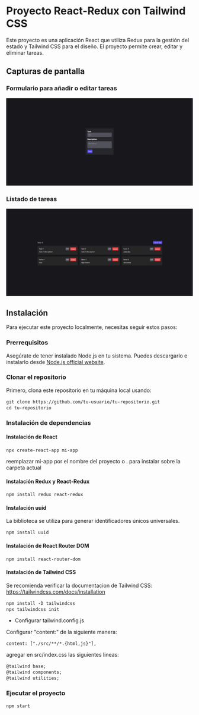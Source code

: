 # Proyecto React-Redux con Tailwind CSS

Este proyecto es una aplicación React que utiliza Redux para la gestión del estado y Tailwind CSS para el diseño. El proyecto permite crear, editar y eliminar tareas.

## Capturas de pantalla

### Formulario para añadir o editar tareas
![Formulario de tareas](/assets/task-form.jpg)

### Listado de tareas
![Listado de tareas](/assets/task-list.jpg)

## Instalación

Para ejecutar este proyecto localmente, necesitas seguir estos pasos:

### Prerrequisitos

Asegúrate de tener instalado Node.js en tu sistema. Puedes descargarlo e instalarlo desde [Node.js official website](https://nodejs.org/).

### Clonar el repositorio

Primero, clona este repositorio en tu máquina local usando:

```
git clone https://github.com/tu-usuario/tu-repositorio.git
cd tu-repositorio
```
### Instalación de dependencias

#### Instalación de React
```
npx create-react-app mi-app
```
reemplazar mi-app por el nombre del proyecto o . para instalar sobre la carpeta actual

####  Instalación Redux y React-Redux

```
npm install redux react-redux
```

#### Instalación uuid

La biblioteca se utiliza para generar identificadores únicos universales.

```
npm install uuid
```

#### Instalación de React Router DOM

```
npm install react-router-dom
```
#### Instalación de Tailwind CSS

Se recomienda verificar la documentacion de Tailwind CSS: https://tailwindcss.com/docs/installation

```
npm install -D tailwindcss
npx tailwindcss init
```

* Configurar tailwind.config.js

Configurar "content:" de la siguiente manera:

```
content: ["./src/**/*.{html,js}"],
```

agregar en src/index.css las siguientes lineas:

```
@tailwind base;
@tailwind components;
@tailwind utilities;
```
### Ejecutar el proyecto

```
npm start
```
